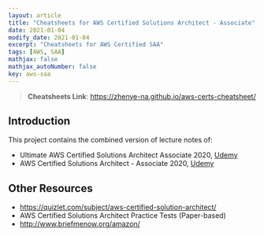 ```yaml
---
layout: article
title: "Cheatsheets for AWS Certified Solutions Architect - Associate"
date: 2021-01-04
modify_date: 2021-01-04
excerpt: "Cheatsheets for AWS Certified SAA"
tags: [AWS, SAA]
mathjax: false
mathjax_autoNumber: false
key: aws-saa
---
```


> **Cheatsheets Link**: https://zhenye-na.github.io/aws-certs-cheatsheet/


## Introduction

This project contains the combined version of lecture notes of:

- Ultimate AWS Certified Solutions Architect Associate 2020, [Udemy](https://www.udemy.com/course/aws-certified-solutions-architect-associate-saa-c02/)
- AWS Certified Solutions Architect - Associate 2020, [Udemy](https://www.udemy.com/course/aws-certified-solutions-architect-associate/)


## Other Resources

- https://quizlet.com/subject/aws-certified-solution-architect/
- AWS Certified Solutions Architect Practice Tests (Paper-based)
- http://www.briefmenow.org/amazon/

